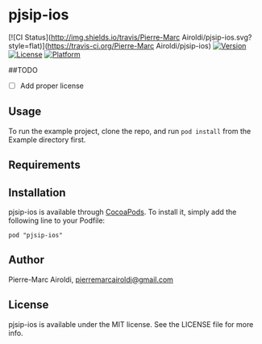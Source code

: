 # pjsip-ios

[![CI Status](http://img.shields.io/travis/Pierre-Marc Airoldi/pjsip-ios.svg?style=flat)](https://travis-ci.org/Pierre-Marc Airoldi/pjsip-ios)
[![Version](https://img.shields.io/cocoapods/v/pjsip-ios.svg?style=flat)](http://cocoadocs.org/docsets/pjsip-ios)
[![License](https://img.shields.io/cocoapods/l/pjsip-ios.svg?style=flat)](http://cocoadocs.org/docsets/pjsip-ios)
[![Platform](https://img.shields.io/cocoapods/p/pjsip-ios.svg?style=flat)](http://cocoadocs.org/docsets/pjsip-ios)

##TODO
- [ ] Add proper license

## Usage

To run the example project, clone the repo, and run `pod install` from the Example directory first.

## Requirements

## Installation

pjsip-ios is available through [CocoaPods](http://cocoapods.org). To install
it, simply add the following line to your Podfile:

    pod "pjsip-ios"

## Author

Pierre-Marc Airoldi, pierremarcairoldi@gmail.com

## License

pjsip-ios is available under the MIT license. See the LICENSE file for more info.
